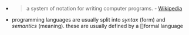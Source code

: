 - > a system of notation for writing computer programs. - [Wikipedia](https://en.wikipedia.org/wiki/Programming_language)
- programming languages are usually split into *syntax* (form) and *semantics* (meaning). these are usually defined by a []formal language